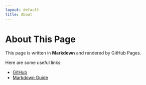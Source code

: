 ```yaml
---
layout: default
title: About
---
```


# About This Page

This page is written in **Markdown** and rendered by GitHub Pages.

Here are some useful links:
- [GitHub](https://github.com/)
- [Markdown Guide](https://www.markdownguide.org/)
